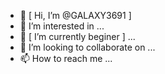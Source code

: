 - 👋 [ Hi, I’m @GALAXY3691 ]
- 👀 I’m interested in ...
- 🌱 [ I’m currently beginer ] ...
- 💞️ I’m looking to collaborate on ...
- 📫 How to reach me ...

<!---
GALAXY3691/GALAXY3691 is a ✨ special ✨ repository because its `README.md` (this file) appears on your GitHub profile.
You can click the Preview link to take a look at your changes.
--->
